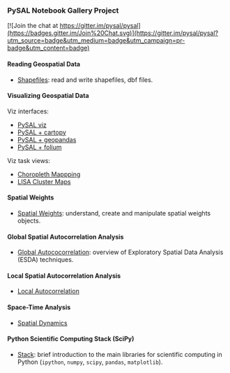 ### PySAL Notebook Gallery Project

[![Join the chat at https://gitter.im/pysal/pysal](https://badges.gitter.im/Join%20Chat.svg)](https://gitter.im/pysal/pysal?utm_source=badge&utm_medium=badge&utm_campaign=pr-badge&utm_content=badge)


#### Reading Geospatial Data
* [Shapefiles](http://nbviewer.ipython.org/github/pysal/notebooks/blob/master/notebooks/PySAL_io.ipynb): read and write shapefiles, dbf files.

#### Visualizing Geospatial Data

Viz interfaces:

* [PySAL viz](http://nbviewer.ipython.org/github/pysal/pysal/blob/master/pysal/contrib/viz/mapping_guide.ipynb?create=1)
* [PySAL + cartopy](http://nbviewer.ipython.org/gist/darribas/9a0d3b6177b7ca6be007/london_boroughs.ipynb)
* [PySAL + geopandas](https://github.com/geopandas/geopandas/blob/master/examples/choropleths.ipynb)
* [PySAL + folium](https://gist.github.com/sjsrey/6802208)

Viz task views:

* [Choropleth Mappping](https://github.com/sjsrey/aerus2015/blob/master/esda/03_choropleth_mapping.ipynb)
* [LISA Cluster Maps](http://nbviewer.ipython.org/urls/gist.githubusercontent.com/darribas/657e0568df7a63362762/raw/pysal_lisa_maps.ipynb)


#### Spatial Weights

* [Spatial Weights](https://github.com/pysal/notebooks/blob/master/notebooks/PySAL_weights.ipynb): understand, create and manipulate spatial weights objects.

#### Global Spatial Autocorrelation Analysis

* [Global Autococorrelation](https://github.com/pysal/notebooks/blob/master/notebooks/PySAL_esda.ipynb): overview of Exploratory Spatial Data Analysis (ESDA) techniques.

#### Local Spatial Autocorrelation Analysis

* [Local Autocorrelation](https://github.com/sjsrey/aerus2015/blob/master/esda/10_local_south.ipynb)


#### Space-Time Analysis

* [Spatial Dynamics](https://github.com/sjsrey/aerus2015/blob/master/esda/12_spatial_dynamics.ipynb)




#### Python Scientific Computing Stack (SciPy)
* [Stack](https://github.com/pysal/notebooks/blob/master/notebooks/intro_scicomp_python.ipynb): brief introduction to the main libraries for scientific computing in Python (`ipython`, `numpy`, `scipy`, `pandas`, `matplotlib`).


[jupyter]: https://jupyter.org
